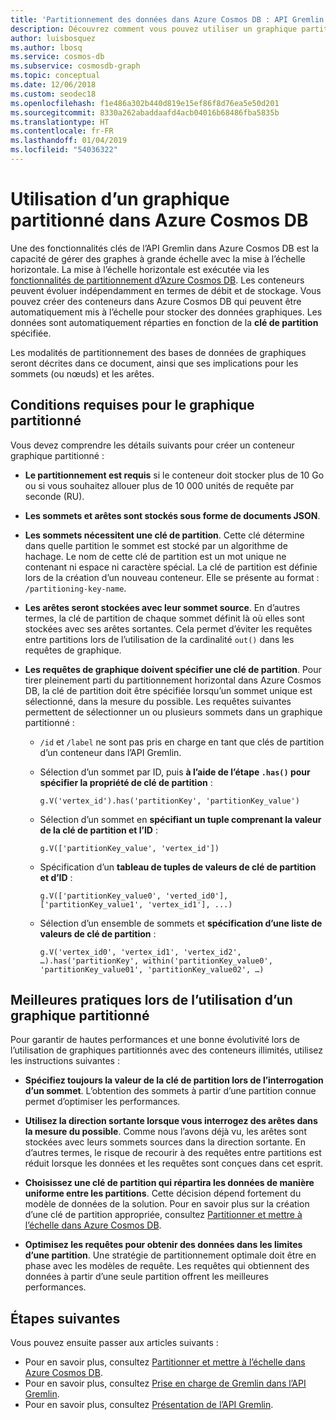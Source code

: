 ```yaml
---
title: 'Partitionnement des données dans Azure Cosmos DB : API Gremlin'
description: Découvrez comment vous pouvez utiliser un graphique partitionné dans Azure Cosmos DB. Cet article décrit également la configuration requise et les meilleures pratiques relatives aux graphiques partitionnés.
author: luisbosquez
ms.author: lbosq
ms.service: cosmos-db
ms.subservice: cosmosdb-graph
ms.topic: conceptual
ms.date: 12/06/2018
ms.custom: seodec18
ms.openlocfilehash: f1e486a302b440d819e15ef86f8d76ea5e50d201
ms.sourcegitcommit: 8330a262abaddaafd4acb04016b68486fba5835b
ms.translationtype: HT
ms.contentlocale: fr-FR
ms.lasthandoff: 01/04/2019
ms.locfileid: "54036322"
---
```

# <a name="using-a-partitioned-graph-in-azure-cosmos-db"></a>Utilisation d’un graphique partitionné dans Azure Cosmos DB

Une des fonctionnalités clés de l’API Gremlin dans Azure Cosmos DB est la capacité de gérer des graphes à grande échelle avec la mise à l’échelle horizontale. La mise à l’échelle horizontale est exécutée via les [fonctionnalités de partitionnement d’Azure Cosmos DB](partition-data.md). Les conteneurs peuvent évoluer indépendamment en termes de débit et de stockage. Vous pouvez créer des conteneurs dans Azure Cosmos DB qui peuvent être automatiquement mis à l’échelle pour stocker des données graphiques. Les données sont automatiquement réparties en fonction de la **clé de partition** spécifiée.

Les modalités de partitionnement des bases de données de graphiques seront décrites dans ce document, ainsi que ses implications pour les sommets (ou nœuds) et les arêtes.

## <a name="requirements-for-partitioned-graph"></a>Conditions requises pour le graphique partitionné

Vous devez comprendre les détails suivants pour créer un conteneur graphique partitionné :

- **Le partitionnement est requis** si le conteneur doit stocker plus de 10 Go ou si vous souhaitez allouer plus de 10 000 unités de requête par seconde (RU).

- **Les sommets et arêtes sont stockés sous forme de documents JSON**.

- **Les sommets nécessitent une clé de partition**. Cette clé détermine dans quelle partition le sommet est stocké par un algorithme de hachage. Le nom de cette clé de partition est un mot unique ne contenant ni espace ni caractère spécial. La clé de partition est définie lors de la création d’un nouveau conteneur. Elle se présente au format : `/partitioning-key-name`.

- **Les arêtes seront stockées avec leur sommet source**. En d’autres termes, la clé de partition de chaque sommet définit là où elles sont stockées avec ses arêtes sortantes. Cela permet d’éviter les requêtes entre partitions lors de l’utilisation de la cardinalité `out()` dans les requêtes de graphique.

- **Les requêtes de graphique doivent spécifier une clé de partition**. Pour tirer pleinement parti du partitionnement horizontal dans Azure Cosmos DB, la clé de partition doit être spécifiée lorsqu’un sommet unique est sélectionné, dans la mesure du possible. Les requêtes suivantes permettent de sélectionner un ou plusieurs sommets dans un graphique partitionné :

    - `/id` et `/label` ne sont pas pris en charge en tant que clés de partition d’un conteneur dans l’API Gremlin.


    - Sélection d’un sommet par ID, puis **à l’aide de l’étape `.has()` pour spécifier la propriété de clé de partition** : 
    
        ```
        g.V('vertex_id').has('partitionKey', 'partitionKey_value')
        ```
    
    - Sélection d’un sommet en **spécifiant un tuple comprenant la valeur de la clé de partition et l’ID** : 
    
        ```
        g.V(['partitionKey_value', 'vertex_id'])
        ```
        
    - Spécification d’un **tableau de tuples de valeurs de clé de partition et d’ID** :
    
        ```
        g.V(['partitionKey_value0', 'verted_id0'], ['partitionKey_value1', 'vertex_id1'], ...)
        ```
        
    - Sélection d’un ensemble de sommets et **spécification d’une liste de valeurs de clé de partition** : 
    
        ```
        g.V('vertex_id0', 'vertex_id1', 'vertex_id2', …).has('partitionKey', within('partitionKey_value0', 'partitionKey_value01', 'partitionKey_value02', …)
        ```

## <a name="best-practices-when-using-a-partitioned-graph"></a>Meilleures pratiques lors de l’utilisation d’un graphique partitionné

Pour garantir de hautes performances et une bonne évolutivité lors de l’utilisation de graphiques partitionnés avec des conteneurs illimités, utilisez les instructions suivantes :

- **Spécifiez toujours la valeur de la clé de partition lors de l’interrogation d’un sommet**. L’obtention des sommets à partir d’une partition connue permet d’optimiser les performances.

- **Utilisez la direction sortante lorsque vous interrogez des arêtes dans la mesure du possible**. Comme nous l’avons déjà vu, les arêtes sont stockées avec leurs sommets sources dans la direction sortante. En d’autres termes, le risque de recourir à des requêtes entre partitions est réduit lorsque les données et les requêtes sont conçues dans cet esprit.

- **Choisissez une clé de partition qui répartira les données de manière uniforme entre les partitions**. Cette décision dépend fortement du modèle de données de la solution. Pour en savoir plus sur la création d’une clé de partition appropriée, consultez [Partitionner et mettre à l’échelle dans Azure Cosmos DB](partition-data.md).

- **Optimisez les requêtes pour obtenir des données dans les limites d’une partition**. Une stratégie de partitionnement optimale doit être en phase avec les modèles de requête. Les requêtes qui obtiennent des données à partir d’une seule partition offrent les meilleures performances.

## <a name="next-steps"></a>Étapes suivantes

Vous pouvez ensuite passer aux articles suivants :

* Pour en savoir plus, consultez [Partitionner et mettre à l’échelle dans Azure Cosmos DB](partition-data.md).
* Pour en savoir plus, consultez [Prise en charge de Gremlin dans l’API Gremlin](gremlin-support.md).
* Pour en savoir plus, consultez [Présentation de l’API Gremlin](graph-introduction.md).
